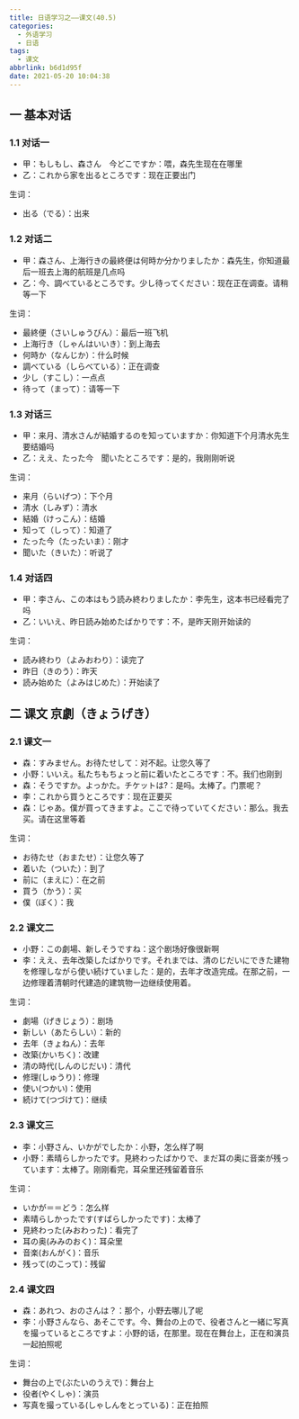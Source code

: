 ```yaml
---
title: 日语学习之——课文(40.5)
categories:
  - 外语学习
  - 日语
tags:
  - 课文
abbrlink: b6d1d95f
date: 2021-05-20 10:04:38
---
```

## 一 基本对话

### 1.1 对话一

* 甲：もしもし、森さん　今どこですか：喂，森先生现在在哪里
* 乙：これから家を出るところです：现在正要出门

<!--more-->

生词：

* 出る（でる）：出来

### 1.2 对话二

* 甲：森さん、上海行きの最終便は何時か分かりましたか：森先生，你知道最后一班去上海的航班是几点吗
* 乙：今、調べているところです。少し待ってください：现在正在调查。请稍等一下

生词：

* 最終便（さいしゅうびん）：最后一班飞机
* 上海行き（しゃんはいいき）：到上海去
* 何時か（なんじか）：什么时候
* 調べている（しらべている）：正在调查
* 少し（すこし）：一点点
* 待って（まって）：请等一下

### 1.3 对话三

* 甲：来月、清水さんが結婚するのを知っていますか：你知道下个月清水先生要结婚吗
* 乙：ええ、たった今　聞いたところです：是的，我刚刚听说

生词：

* 来月（らいげつ）：下个月
* 清水（しみず）：清水
* 結婚（けっこん）：结婚
* 知って（しって）：知道了
* たった今（たったいま）：刚才
* 聞いた（きいた）：听说了

### 1.4 对话四

* 甲：李さん、この本はもう読み終わりましたか：李先生，这本书已经看完了吗
* 乙：いいえ、昨日読み始めたばかりです：不，是昨天刚开始读的

生词：

* 読み終わり（よみおわり）：读完了
* 昨日（きのう）：昨天
* 読み始めた（よみはじめた）：开始读了

## 二 课文 京劇（きょうげき）

### 2.1 课文一

* 森：すみません。お待たせして：对不起。让您久等了
* 小野：いいえ。私たちもちょっと前に着いたところです：不。我们也刚到
* 森：そうですか。よっかた。チケットは?：是吗。太棒了。门票呢？
* 李：これから買うところです：现在正要买
* 森：じゃあ。僕が買ってきますよ。ここで待っていてください：那么。我去买。请在这里等着

生词：

* お待たせ（おまたせ）：让您久等了
* 着いた（ついた）：到了
* 前に（まえに）：在之前
* 買う（かう）：买
* 僕（ぼく）：我

### 2.2 课文二

* 小野：この劇場、新しそうですね：这个剧场好像很新啊
* 李：ええ、去年改築したばかりです。それまでは、清のじだいにできた建物を修理しながら使い続けていました：是的，去年才改造完成。在那之前，一边修理着清朝时代建造的建筑物一边继续使用着。

生词：

* 劇場（げきじょう）：剧场
* 新しい（あたらしい）：新的
* 去年（きょねん）：去年
* 改築(かいちく)：改建
* 清の時代(しんのじだい)：清代
* 修理(しゅうり)：修理
* 使い(つかい)：使用
* 続けて(つづけて)：继续

### 2.3 课文三

* 李：小野さん、いかがでしたか：小野，怎么样了啊
* 小野：素晴らしかったです。見終わったばかりで、まだ耳の奥に音楽が残っています：太棒了。刚刚看完，耳朵里还残留着音乐

生词：

* いかが＝＝どう：怎么样
* 素晴らしかったです(すばらしかったです)：太棒了
* 見終わった(みおわった)：看完了
* 耳の奥(みみのおく)：耳朵里
* 音楽(おんがく)：音乐
* 残って(のこって)：残留

### 2.4 课文四

* 森：あれつ、おのさんは？：那个，小野去哪儿了呢
* 李：小野さんなら、あそこです。今、舞台の上ので、役者さんと一緒に写真を撮っているところですよ：小野的话，在那里。现在在舞台上，正在和演员一起拍照呢

生词：

* 舞台の上で(ぶたいのうえで)：舞台上
* 役者(やくしゃ)：演员
* 写真を撮っている(しゃしんをとっている)：正在拍照